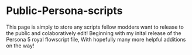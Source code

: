 # Public-Persona-scripts
This page is simply to store any scripts fellow modders want to release to the public and colaboratively edit!
Beginning with my inital release of the Persona 5 royal flowscript file, With hopefully many more helpful additions on the way!
